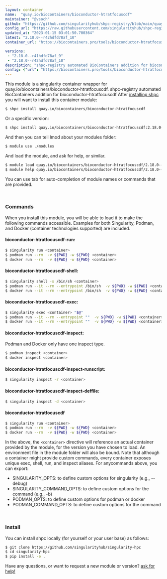 ```yaml
---
layout: container
name:  "quay.io/biocontainers/bioconductor-htratfocuscdf"
maintainer: "@vsoch"
github: "https://github.com/singularityhub/shpc-registry/blob/main/quay.io/biocontainers/bioconductor-htratfocuscdf/container.yaml"
config_url: "https://raw.githubusercontent.com/singularityhub/shpc-registry/main/quay.io/biocontainers/bioconductor-htratfocuscdf/container.yaml"
updated_at: "2023-01-15 03:01:50.700364"
latest: "2.18.0--r42hdfd78af_10"
container_url: "https://biocontainers.pro/tools/bioconductor-htratfocuscdf"

versions:
 - "2.18.0--r41hdfd78af_9"
 - "2.18.0--r42hdfd78af_10"
description: "shpc-registry automated BioContainers addition for bioconductor-htratfocuscdf"
config: {"url": "https://biocontainers.pro/tools/bioconductor-htratfocuscdf", "maintainer": "@vsoch", "description": "shpc-registry automated BioContainers addition for bioconductor-htratfocuscdf", "latest": {"2.18.0--r42hdfd78af_10": "sha256:a78b4185e519f0420edc5fa6c01f0ddf34091e66a98ea524ee88c4f680ab87c6"}, "tags": {"2.18.0--r41hdfd78af_9": "sha256:e43b4731dfc0f082093a6aeb1d5dd7027427b34c3e976c9ad083181c88cc1e8a", "2.18.0--r42hdfd78af_10": "sha256:a78b4185e519f0420edc5fa6c01f0ddf34091e66a98ea524ee88c4f680ab87c6"}, "docker": "quay.io/biocontainers/bioconductor-htratfocuscdf"}
---
```


This module is a singularity container wrapper for quay.io/biocontainers/bioconductor-htratfocuscdf.
shpc-registry automated BioContainers addition for bioconductor-htratfocuscdf
After [installing shpc](#install) you will want to install this container module:


```bash
$ shpc install quay.io/biocontainers/bioconductor-htratfocuscdf
```

Or a specific version:

```bash
$ shpc install quay.io/biocontainers/bioconductor-htratfocuscdf:2.18.0--r42hdfd78af_10
```

And then you can tell lmod about your modules folder:

```bash
$ module use ./modules
```

And load the module, and ask for help, or similar.

```bash
$ module load quay.io/biocontainers/bioconductor-htratfocuscdf/2.18.0--r42hdfd78af_10
$ module help quay.io/biocontainers/bioconductor-htratfocuscdf/2.18.0--r42hdfd78af_10
```

You can use tab for auto-completion of module names or commands that are provided.

<br>

### Commands

When you install this module, you will be able to load it to make the following commands accessible.
Examples for both Singularity, Podman, and Docker (container technologies supported) are included.

#### bioconductor-htratfocuscdf-run:

```bash
$ singularity run <container>
$ podman run --rm  -v ${PWD} -w ${PWD} <container>
$ docker run --rm  -v ${PWD} -w ${PWD} <container>
```

#### bioconductor-htratfocuscdf-shell:

```bash
$ singularity shell -s /bin/sh <container>
$ podman run --it --rm --entrypoint /bin/sh  -v ${PWD} -w ${PWD} <container>
$ docker run --it --rm --entrypoint /bin/sh  -v ${PWD} -w ${PWD} <container>
```

#### bioconductor-htratfocuscdf-exec:

```bash
$ singularity exec <container> "$@"
$ podman run --it --rm --entrypoint ""  -v ${PWD} -w ${PWD} <container> "$@"
$ docker run --it --rm --entrypoint ""  -v ${PWD} -w ${PWD} <container> "$@"
```

#### bioconductor-htratfocuscdf-inspect:

Podman and Docker only have one inspect type.

```bash
$ podman inspect <container>
$ docker inspect <container>
```

#### bioconductor-htratfocuscdf-inspect-runscript:

```bash
$ singularity inspect -r <container>
```

#### bioconductor-htratfocuscdf-inspect-deffile:

```bash
$ singularity inspect -d <container>
```



#### bioconductor-htratfocuscdf

```bash
$ singularity run <container>
$ podman run --rm  -v ${PWD} -w ${PWD} <container>
$ docker run --rm  -v ${PWD} -w ${PWD} <container>
```


In the above, the `<container>` directive will reference an actual container provided
by the module, for the version you have chosen to load. An environment file in the
module folder will also be bound. Note that although a container
might provide custom commands, every container exposes unique exec, shell, run, and
inspect aliases. For anycommands above, you can export:

 - SINGULARITY_OPTS: to define custom options for singularity (e.g., --debug)
 - SINGULARITY_COMMAND_OPTS: to define custom options for the command (e.g., -b)
 - PODMAN_OPTS: to define custom options for podman or docker
 - PODMAN_COMMAND_OPTS: to define custom options for the command

<br>

### Install

You can install shpc locally (for yourself or your user base) as follows:

```bash
$ git clone https://github.com/singularityhub/singularity-hpc
$ cd singularity-hpc
$ pip install -e .
```

Have any questions, or want to request a new module or version? [ask for help!](https://github.com/singularityhub/singularity-hpc/issues)